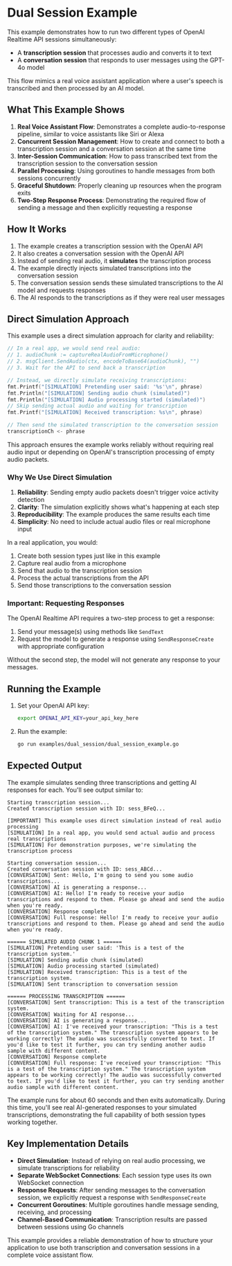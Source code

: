 # Dual Session Example

This example demonstrates how to run two different types of OpenAI Realtime API sessions simultaneously:
- A **transcription session** that processes audio and converts it to text
- A **conversation session** that responds to user messages using the GPT-4o model

This flow mimics a real voice assistant application where a user's speech is transcribed and then processed by an AI model.

## What This Example Shows

1. **Real Voice Assistant Flow**: Demonstrates a complete audio-to-response pipeline, similar to voice assistants like Siri or Alexa
2. **Concurrent Session Management**: How to create and connect to both a transcription session and a conversation session at the same time
3. **Inter-Session Communication**: How to pass transcribed text from the transcription session to the conversation session
4. **Parallel Processing**: Using goroutines to handle messages from both sessions concurrently
5. **Graceful Shutdown**: Properly cleaning up resources when the program exits
6. **Two-Step Response Process**: Demonstrating the required flow of sending a message and then explicitly requesting a response

## How It Works

1. The example creates a transcription session with the OpenAI API
2. It also creates a conversation session with the OpenAI API
3. Instead of sending real audio, it **simulates** the transcription process
4. The example directly injects simulated transcriptions into the conversation session
5. The conversation session sends these simulated transcriptions to the AI model and requests responses
6. The AI responds to the transcriptions as if they were real user messages

## Direct Simulation Approach

This example uses a direct simulation approach for clarity and reliability:

```go
// In a real app, we would send real audio:
// 1. audioChunk := captureRealAudioFromMicrophone()
// 2. msgClient.SendAudio(ctx, encodeToBase64(audioChunk), "")
// 3. Wait for the API to send back a transcription

// Instead, we directly simulate receiving transcriptions:
fmt.Printf("[SIMULATION] Pretending user said: '%s'\n", phrase)
fmt.Println("[SIMULATION] Sending audio chunk (simulated)")
fmt.Println("[SIMULATION] Audio processing started (simulated)")
// Skip sending actual audio and waiting for transcription
fmt.Printf("[SIMULATION] Received transcription: %s\n", phrase)

// Then send the simulated transcription to the conversation session
transcriptionCh <- phrase
```

This approach ensures the example works reliably without requiring real audio input or depending on OpenAI's transcription processing of empty audio packets.

### Why We Use Direct Simulation

1. **Reliability**: Sending empty audio packets doesn't trigger voice activity detection
2. **Clarity**: The simulation explicitly shows what's happening at each step
3. **Reproducibility**: The example produces the same results each time
4. **Simplicity**: No need to include actual audio files or real microphone input

In a real application, you would:
1. Create both session types just like in this example
2. Capture real audio from a microphone
3. Send that audio to the transcription session
4. Process the actual transcriptions from the API
5. Send those transcriptions to the conversation session

### Important: Requesting Responses

The OpenAI Realtime API requires a two-step process to get a response:
1. Send your message(s) using methods like `SendText`
2. Request the model to generate a response using `SendResponseCreate` with appropriate configuration

Without the second step, the model will not generate any response to your messages.

## Running the Example

1. Set your OpenAI API key:
   ```bash
   export OPENAI_API_KEY=your_api_key_here
   ```

2. Run the example:
   ```bash
   go run examples/dual_session/dual_session_example.go
   ```

## Expected Output

The example simulates sending three transcriptions and getting AI responses for each. You'll see output similar to:

```
Starting transcription session...
Created transcription session with ID: sess_BFeQ...

[IMPORTANT] This example uses direct simulation instead of real audio processing
[SIMULATION] In a real app, you would send actual audio and process real transcriptions
[SIMULATION] For demonstration purposes, we're simulating the transcription process

Starting conversation session...
Created conversation session with ID: sess_ABCd...
[CONVERSATION] Sent: Hello, I'm going to send you some audio transcriptions...
[CONVERSATION] AI is generating a response...
[CONVERSATION] AI: Hello! I'm ready to receive your audio transcriptions and respond to them. Please go ahead and send the audio when you're ready.
[CONVERSATION] Response complete
[CONVERSATION] Full response: Hello! I'm ready to receive your audio transcriptions and respond to them. Please go ahead and send the audio when you're ready.

====== SIMULATED AUDIO CHUNK 1 ======
[SIMULATION] Pretending user said: 'This is a test of the transcription system.'
[SIMULATION] Sending audio chunk (simulated)
[SIMULATION] Audio processing started (simulated)
[SIMULATION] Received transcription: This is a test of the transcription system.
[SIMULATION] Sent transcription to conversation session

====== PROCESSING TRANSCRIPTION ======
[CONVERSATION] Sent transcription: This is a test of the transcription system.
[CONVERSATION] Waiting for AI response...
[CONVERSATION] AI is generating a response...
[CONVERSATION] AI: I've received your transcription: "This is a test of the transcription system." The transcription system appears to be working correctly! The audio was successfully converted to text. If you'd like to test it further, you can try sending another audio sample with different content.
[CONVERSATION] Response complete
[CONVERSATION] Full response: I've received your transcription: "This is a test of the transcription system." The transcription system appears to be working correctly! The audio was successfully converted to text. If you'd like to test it further, you can try sending another audio sample with different content.
```

The example runs for about 60 seconds and then exits automatically. During this time, you'll see real AI-generated responses to your simulated transcriptions, demonstrating the full capability of both session types working together.

## Key Implementation Details

- **Direct Simulation**: Instead of relying on real audio processing, we simulate transcriptions for reliability
- **Separate WebSocket Connections**: Each session type uses its own WebSocket connection
- **Response Requests**: After sending messages to the conversation session, we explicitly request a response with `SendResponseCreate`
- **Concurrent Goroutines**: Multiple goroutines handle message sending, receiving, and processing
- **Channel-Based Communication**: Transcription results are passed between sessions using Go channels

This example provides a reliable demonstration of how to structure your application to use both transcription and conversation sessions in a complete voice assistant flow. 